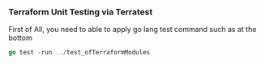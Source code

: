 ### Terraform Unit Testing via Terratest

First of All, you need to able to apply go lang test command such as at the bottom
```go
go test -run ../test_ofTerraformModules
```